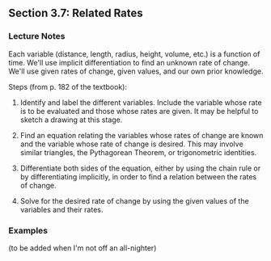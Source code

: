 ## Section 3.7: Related Rates

### Lecture Notes

Each variable (distance, length, radius, height, volume, etc.) is a function of time. We'll use implicit differentiation to find an unknown rate of change. We'll use given rates of change, given values, and our own prior knowledge.

Steps (from p. 182 of the textbook):

1. Identify and label the different variables. Include the variable whose rate is to be evaluated and those whose rates are given. It may be helpful to sketch a drawing at this stage.

2. Find an equation relating the variables whose rates of change are known and the variable whose rate of change is desired. This may involve similar triangles, the Pythagorean Theorem, or trigonometric identities.

3. Differentiate both sides of the equation, either by using the chain rule or by differentiating implicitly, in order to find a relation between the rates of change.

4. Solve for the desired rate of change by using the given values of the variables and their rates.

### Examples

(to be added when I'm not off an all-nighter)
